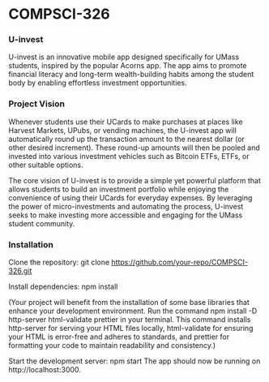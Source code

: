 # COMPSCI-326
### U-invest
U-invest is an innovative mobile app designed specifically for UMass students, inspired by the popular Acorns app. The app aims to promote financial literacy and long-term wealth-building habits among the student body by enabling effortless investment opportunities.

### Project Vision
Whenever students use their UCards to make purchases at places like Harvest Markets, UPubs, or vending machines, the U-invest app will automatically round up the transaction amount to the nearest dollar (or other desired increment). These round-up amounts will then be pooled and invested into various investment vehicles such as Bitcoin ETFs, ETFs, or other suitable options.

The core vision of U-invest is to provide a simple yet powerful platform that allows students to build an investment portfolio while enjoying the convenience of using their UCards for everyday expenses. By leveraging the power of micro-investments and automating the process, U-invest seeks to make investing more accessible and engaging for the UMass student community.

### Installation
Clone the repository: git clone https://github.com/your-repo/COMPSCI-326.git

Install dependencies: npm install

(Your project will benefit from the installation of some base libraries that enhance your development environment. Run the command npm install -D http-server html-validate prettier in your terminal. This command installs http-server for serving your HTML files locally, html-validate for ensuring your HTML is error-free and adheres to standards, and prettier for formatting your code to maintain readability and consistency.)

Start the development server: npm start
The app should now be running on http://localhost:3000.
